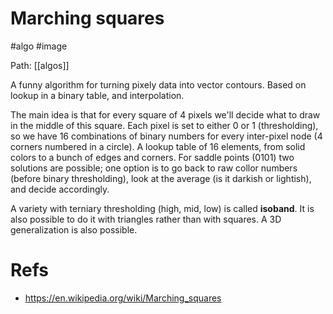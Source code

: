 # Marching squares

#algo #image

Path: [[algos]]

A funny algorithm for turning pixely data into vector contours. Based on lookup in a binary table, and interpolation. 

The main idea is that for every square of 4 pixels we'll decide what to draw in the middle of this square. Each pixel is set to either 0 or 1 (thresholding), so we have 16 combinations of binary numbers for every inter-pixel node (4 corners numbered in a circle). A lookup table of 16 elements, from solid colors to a bunch of edges and corners. For saddle points (0101) two solutions are possible; one option is to go back to raw collor numbers (before binary thresholding), look at the average (is it darkish or lightish), and decide accordingly.

A variety with terniary thresholding (high, mid, low) is called **isoband**. It is also possible to do it with triangles rather than with squares. A 3D generalization is also possible.

# Refs

* https://en.wikipedia.org/wiki/Marching_squares
